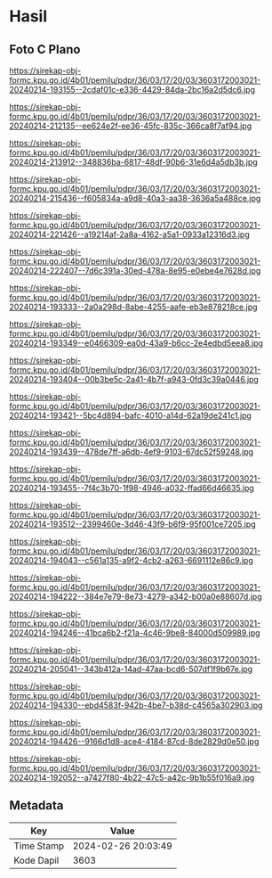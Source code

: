 # Hasil

## Foto C Plano

https://sirekap-obj-formc.kpu.go.id/4b01/pemilu/pdpr/36/03/17/20/03/3603172003021-20240214-193155--2cdaf01c-e336-4429-84da-2bc16a2d5dc6.jpg

https://sirekap-obj-formc.kpu.go.id/4b01/pemilu/pdpr/36/03/17/20/03/3603172003021-20240214-212135--ee624e2f-ee36-45fc-835c-366ca8f7af94.jpg

https://sirekap-obj-formc.kpu.go.id/4b01/pemilu/pdpr/36/03/17/20/03/3603172003021-20240214-213912--348836ba-6817-48df-90b6-31e6d4a5db3b.jpg

https://sirekap-obj-formc.kpu.go.id/4b01/pemilu/pdpr/36/03/17/20/03/3603172003021-20240214-215436--f605834a-a9d8-40a3-aa38-3636a5a488ce.jpg

https://sirekap-obj-formc.kpu.go.id/4b01/pemilu/pdpr/36/03/17/20/03/3603172003021-20240214-221426--a19214af-2a8a-4162-a5a1-0933a12316d3.jpg

https://sirekap-obj-formc.kpu.go.id/4b01/pemilu/pdpr/36/03/17/20/03/3603172003021-20240214-222407--7d6c391a-30ed-478a-8e95-e0ebe4e7628d.jpg

https://sirekap-obj-formc.kpu.go.id/4b01/pemilu/pdpr/36/03/17/20/03/3603172003021-20240214-193333--2a0a298d-8abe-4255-aafe-eb3e878218ce.jpg

https://sirekap-obj-formc.kpu.go.id/4b01/pemilu/pdpr/36/03/17/20/03/3603172003021-20240214-193349--e0466309-ea0d-43a9-b6cc-2e4edbd5eea8.jpg

https://sirekap-obj-formc.kpu.go.id/4b01/pemilu/pdpr/36/03/17/20/03/3603172003021-20240214-193404--00b3be5c-2a41-4b7f-a943-0fd3c39a0446.jpg

https://sirekap-obj-formc.kpu.go.id/4b01/pemilu/pdpr/36/03/17/20/03/3603172003021-20240214-193421--5bc4d894-bafc-4010-a14d-62a19de241c1.jpg

https://sirekap-obj-formc.kpu.go.id/4b01/pemilu/pdpr/36/03/17/20/03/3603172003021-20240214-193439--478de7ff-a6db-4ef9-9103-67dc52f59248.jpg

https://sirekap-obj-formc.kpu.go.id/4b01/pemilu/pdpr/36/03/17/20/03/3603172003021-20240214-193455--7f4c3b70-1f98-4946-a032-ffad66d46635.jpg

https://sirekap-obj-formc.kpu.go.id/4b01/pemilu/pdpr/36/03/17/20/03/3603172003021-20240214-193512--2399460e-3d46-43f9-b6f9-95f001ce7205.jpg

https://sirekap-obj-formc.kpu.go.id/4b01/pemilu/pdpr/36/03/17/20/03/3603172003021-20240214-194043--c561a135-a9f2-4cb2-a263-6691112e86c9.jpg

https://sirekap-obj-formc.kpu.go.id/4b01/pemilu/pdpr/36/03/17/20/03/3603172003021-20240214-194222--384e7e79-8e73-4279-a342-b00a0e88607d.jpg

https://sirekap-obj-formc.kpu.go.id/4b01/pemilu/pdpr/36/03/17/20/03/3603172003021-20240214-194246--41bca6b2-f21a-4c46-9be8-84000d509989.jpg

https://sirekap-obj-formc.kpu.go.id/4b01/pemilu/pdpr/36/03/17/20/03/3603172003021-20240214-205041--343b412a-14ad-47aa-bcd6-507df1f9b67e.jpg

https://sirekap-obj-formc.kpu.go.id/4b01/pemilu/pdpr/36/03/17/20/03/3603172003021-20240214-194330--ebd4583f-942b-4be7-b38d-c4565a302903.jpg

https://sirekap-obj-formc.kpu.go.id/4b01/pemilu/pdpr/36/03/17/20/03/3603172003021-20240214-194426--9166d1d8-ace4-4184-87cd-8de2829d0e50.jpg

https://sirekap-obj-formc.kpu.go.id/4b01/pemilu/pdpr/36/03/17/20/03/3603172003021-20240214-192052--a7427f80-4b22-47c5-a42c-9b1b55f016a9.jpg


## Metadata

| Key        | Value               |
| ---------- | ------------------- |
| Time Stamp | 2024-02-26 20:03:49 |
| Kode Dapil | 3603                |



